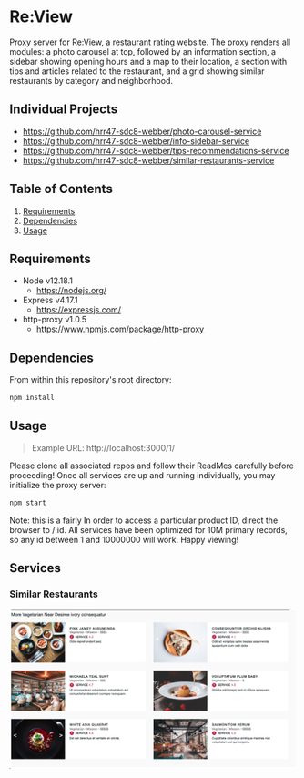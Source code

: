 # Re:View
Proxy server for Re:View, a restaurant rating website. The proxy renders all modules: a photo carousel at top, followed by an information section, a sidebar showing opening hours and a map to their location, a section with tips and articles related to the restaurant, and a grid showing similar restaurants by category and neighborhood.

## Individual Projects
  - https://github.com/hrr47-sdc8-webber/photo-carousel-service
  - https://github.com/hrr47-sdc8-webber/info-sidebar-service
  - https://github.com/hrr47-sdc8-webber/tips-recommendations-service
  - https://github.com/hrr47-sdc8-webber/similar-restaurants-service

## Table of Contents

1. [Requirements](#Requirements)
2. [Dependencies](#Dependencies)
3. [Usage](#Usage)


## Requirements
- Node v12.18.1
  - https://nodejs.org/
- Express v4.17.1
  - https://expressjs.com/
- http-proxy v1.0.5
  - https://www.npmjs.com/package/http-proxy

## Dependencies
From within this repository's root directory:
```sh
npm install
```

## Usage
> Example URL: http://localhost:3000/1/

Please clone all associated repos and follow their ReadMes carefully before proceeding! Once all services are up and running individually, you may initialize the proxy server:

```sh
npm start
```

Note: this is a fairly
In order to access a particular product ID, direct the browser to /:id. All services have been optimized for 10M primary records, so any id between 1 and 10000000 will work. Happy viewing!

## Services

### Similar Restaurants
![Similar Restaurants Grid](./screenshots/similar-grid-6.png?raw=true "Similar Restaurants Grid")